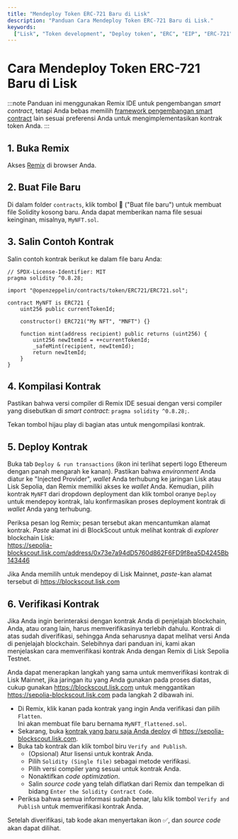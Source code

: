 ```yaml
---
title: "Mendeploy Token ERC-721 Baru di Lisk"
description: "Panduan Cara Mendeploy Token ERC-721 Baru di Lisk."
keywords:
  ["Lisk", "Token development", "Deploy token", "ERC", "EIP", "ERC-721", "NFT"]
---
```


# Cara Mendeploy Token ERC-721 Baru di Lisk

:::note
Panduan ini menggunakan Remix IDE untuk pengembangan _smart contract_, tetapi Anda bebas memilih [framework pengembangan smart contract](/category/building-on-lisk/deploying-smart-contract) lain sesuai preferensi Anda untuk mengimplementasikan kontrak token Anda.
:::

## 1. Buka Remix

Akses [Remix](https://remix.ethereum.org) di browser Anda.

## 2. Buat File Baru

Di dalam folder `contracts`, klik tombol 📄 ("Buat file baru") untuk membuat file Solidity kosong baru.
Anda dapat memberikan nama file sesuai keinginan, misalnya, `MyNFT.sol`.

## 3. Salin Contoh Kontrak

Salin contoh kontrak berikut ke dalam file baru Anda:

```solidity
// SPDX-License-Identifier: MIT
pragma solidity ^0.8.28;

import "@openzeppelin/contracts/token/ERC721/ERC721.sol";

contract MyNFT is ERC721 {
    uint256 public currentTokenId;

    constructor() ERC721("My NFT", "MNFT") {}

    function mint(address recipient) public returns (uint256) {
        uint256 newItemId = ++currentTokenId;
        _safeMint(recipient, newItemId);
        return newItemId;
    }
}
```

## 4. Kompilasi Kontrak

Pastikan bahwa versi compiler di Remix IDE sesuai dengan versi compiler yang disebutkan di _smart contract_: `pragma solidity ^0.8.28;`.

Tekan tombol hijau play di bagian atas untuk mengompilasi kontrak.

## 5. Deploy Kontrak

Buka tab `Deploy & run transactions` (ikon ini terlihat seperti logo Ethereum dengan panah mengarah ke kanan). Pastikan bahwa _environment_ Anda diatur ke "Injected Provider", _wallet_ Anda terhubung ke jaringan Lisk atau Lisk Sepolia, dan Remix memiliki akses ke _wallet_ Anda.
Kemudian, pilih kontrak `MyNFT` dari dropdown deployment dan klik tombol oranye `Deploy` untuk mendepoy kontrak, lalu konfirmasikan proses deployment kontrak di _wallet_ Anda yang terhubung.

Periksa pesan log Remix; pesan tersebut akan mencantumkan alamat kontrak.
_Paste_ alamat ini di BlockScout untuk melihat kontrak di _explorer_ blockchain Lisk:  
https://sepolia-blockscout.lisk.com/address/0x73e7a94dD5760d862F6FD9f8ea5D4245Bb143446

Jika Anda memilih untuk mendepoy di Lisk Mainnet, _paste_-kan alamat tersebut di https://blockscout.lisk.com

## 6. Verifikasi Kontrak

Jika Anda ingin berinteraksi dengan kontrak Anda di penjelajah blockchain, Anda, atau orang lain, harus memverifikasinya terlebih dahulu.
Kontrak di atas sudah diverifikasi, sehingga Anda seharusnya dapat melihat versi Anda di penjelajah blockchain.
Selebihnya dari panduan ini, kami akan menjelaskan cara memverifikasi kontrak Anda dengan Remix di Lisk Sepolia Testnet.

Anda dapat menerapkan langkah yang sama untuk memverifikasi kontrak di Lisk Mainnet, jika jaringan itu yang Anda gunakan pada proses diatas, cukup gunakan https://blockscout.lisk.com untuk menggantikan https://sepolia-blockscout.lisk.com pada langkah 2 dibawah ini.

- Di Remix, klik kanan pada kontrak yang ingin Anda verifikasi dan pilih `Flatten`.  
   Ini akan membuat file baru bernama `MyNFT_flattened.sol`.
- Sekarang, buka [kontrak yang baru saja Anda deploy](https://sepolia-blockscout.lisk.com/address/0x73e7a94dD5760d862F6FD9f8ea5D4245Bb143446) di https://sepolia-blockscout.lisk.com.
- Buka tab kontrak dan klik tombol biru `Verify and Publish`.
  - (Opsional) Atur lisensi untuk kontrak Anda.
  - Pilih `Solidity (Single file)` sebagai metode verifikasi.
  - Pilih versi compiler yang sesuai untuk kontrak Anda.
  - Nonaktifkan _code optimization_.
  - Salin _source code_ yang telah diflatkan dari Remix dan tempelkan di bidang `Enter the Solidity Contract Code`.
- Periksa bahwa semua informasi sudah benar, lalu klik tombol `Verify and Publish` untuk memverifikasi kontrak Anda.

Setelah diverifikasi, tab kode akan menyertakan ikon ✅, dan _source code_ akan dapat dilihat.
